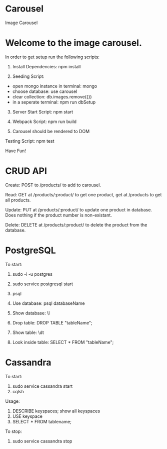 # Carousel
Image Carousel

# Welcome to the image carousel.

In order to get setup run the following scripts:

1) Install Dependencies: npm install

2) Seeding Script:
  - open mongo instance in terminal: mongo
  - choose database: use carousel
  - clear collection: db.images.remove({})
  - in a seperate terminal: npm run dbSetup

3) Server Start Script: npm start

4) Webpack Script: npm run build

5) Carousel should be rendered to DOM


Testing Script: npm test

Have Fun!

# CRUD API
Create: POST to /products/ to add to carousel.

Read: GET at /products/:product/ to get one product, get at /products to get all products.

Update: PUT at /products/:product/ to update one product in database. Does nothing if the product number is non-existant.

Delete: DELETE at /products/:product/ to delete the product from the database.

# PostgreSQL
To start:
1. sudo -i -u postgres
2. sudo service postgresql start
3. psql
4. Use database: psql databaseName

1. Show database: \l
2. Drop table: DROP TABLE "tableName";
3. Show table: \dt
4. Look inside table: SELECT * FROM "tableName";

# Cassandra
To start:
1. sudo service cassandra start
2. cqlsh

Usage:
1. DESCRIBE keyspaces; show all keyspaces
2. USE keyspace
3. SELECT * FROM tablename;

To stop:
1. sudo service cassandra stop
